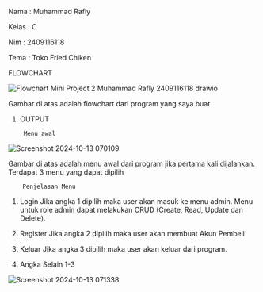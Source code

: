 Nama : Muhammad Rafly

Kelas : C

Nim : 2409116118

Tema : Toko Fried Chiken



FLOWCHART

![Flowchart Mini Project 2 Muhammad Rafly 2409116118 drawio](https://github.com/user-attachments/assets/ba2ccabe-7fd3-4111-8c88-450d1124d5d5)


Gambar di atas adalah flowchart dari program yang saya buat



1. OUTPUT


        Menu awal


![Screenshot 2024-10-13 070109](https://github.com/user-attachments/assets/15794624-1956-42d0-8ddc-c8480bff78a7)


Gambar di atas adalah menu awal dari program jika pertama kali dijalankan. Terdapat 3 menu yang dapat dipilih


        Penjelasan Menu
1. Login 
        Jika angka 1 dipilih maka user akan masuk ke menu admin. Menu untuk role admin dapat melakukan CRUD (Create, Read, Update dan Delete).
        
2. Register
        Jika angka 2 dipilih maka user akan membuat Akun Pembeli
        
3. Keluar
        Jika angka 3 dipilih maka user akan keluar dari program.
        
4. Angka Selain 1-3

       
![Screenshot 2024-10-13 071338](https://github.com/user-attachments/assets/b636804e-2a77-4400-a364-92d06ede6df9)

